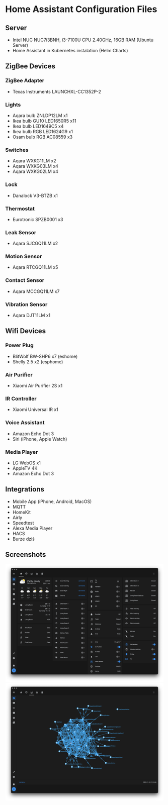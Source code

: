 #  Home Assistant Configuration Files

## Server
* Intel NUC NUC7i3BNH, i3-7100U CPU 2.40GHz, 16GB RAM (Ubuntu Server)
* Home Assistant in Kubernetes instalation (Helm Charts)

## ZigBee Devices
### ZigBee Adapter 
* Texas Instruments LAUNCHXL-CC1352P-2

### Lights
* Aqara bulb ZNLDP12LM x1
* Ikea bulb GU10 LED1650R5 x11
* Ikea bulb LED1649C5 x4
* Ikea bulb RGB LED1624G9 x1
* Osam bulb RGB AC08559 x3

### Switches
* Aqara WXKG11LM x2
* Aqara WXKG03LM x4
* Aqara WXKG02LM x4

### Lock
* Danalock V3-BTZB x1

### Thermostat
* Eurotronic SPZB0001 x3

### Leak Sensor
* Aqara SJCGQ11LM x2

### Motion Sensor
* Aqara RTCGQ11LM x5

### Contact Sensor
* Aqara MCCGQ11LM x7

### Vibration Sensor
* Aqara DJT11LM x1

## Wifi Devices
### Power Plug
* BlitWolf BW-SHP6 x7 (eshome)
* Shelly 2.5 x2 (esphome)

### Air Purifier
* Xiaomi Air Purifier 2S x1

### IR Controller
* Xiaomi Universal IR x1

### Voice Assistant
* Amazon Echo Dot 3
* Siri (iPhone, Apple Watch)

### Media Player
* LG WebOS x1
* AppleTV 4K
* Amazon Echo Dot 3

## Integrations
* Mobile App (iPhone, Android, MacOS)
* MQTT
* HomeKit
* Airly
* Speedtest
* Alexa Media Player
* HACS
* Burze dziś

## Screenshots
![HA.png](image/HA.png)
![HA-zigbbe-mesh.png](image/HA-zigbbe-mesh.png)
